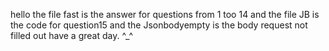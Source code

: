 hello
the file fast is the answer for questions from 1 too 14
and the file JB is the code for question15 and the Jsonbodyempty is the body request not filled out
have a great day. 
^_^

